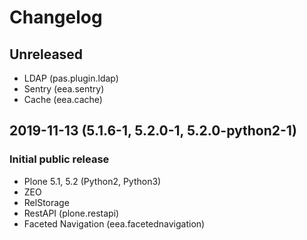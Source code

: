 # Changelog

## Unreleased

* LDAP (pas.plugin.ldap)
* Sentry (eea.sentry)
* Cache (eea.cache)

## 2019-11-13 (5.1.6-1, 5.2.0-1, 5.2.0-python2-1)

### Initial public release

* Plone 5.1, 5.2 (Python2, Python3)
* ZEO
* RelStorage
* RestAPI (plone.restapi)
* Faceted Navigation (eea.facetednavigation)
